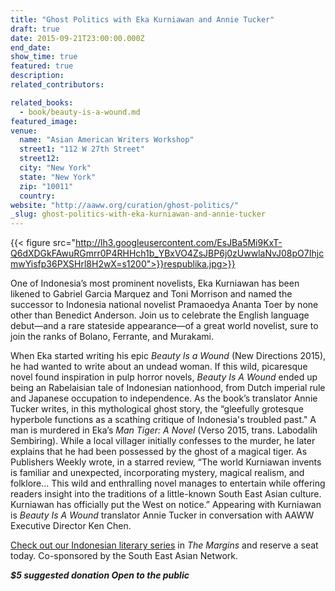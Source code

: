```yaml
---
title: "Ghost Politics with Eka Kurniawan and Annie Tucker"
draft: true
date: 2015-09-21T23:00:00.000Z
end_date:
show_time: true
featured: true
description:
related_contributors:

related_books:
  - book/beauty-is-a-wound.md
featured_image: 
venue:
  name: "Asian American Writers Workshop"
  street1: "112 W 27th Street"
  street12:
  city: "New York"
  state: "New York"
  zip: "10011"
  country:
website: "http://aaww.org/curation/ghost-politics/"
_slug: ghost-politics-with-eka-kurniawan-and-annie-tucker
---
```


{{< figure src="http://lh3.googleusercontent.com/EsJBa5Mi9KxT-Q6dXDGkFAwuRGmrr0P4RHHch1b_YBxVO4ZsJBP6j0zUwwlaNvJ08pO7IhjcmwYisfp36PXSHrl8H2wX=s1200">}}respublika.jpg>}}

One of Indonesia’s most prominent novelists, Eka Kurniawan has been likened to Gabriel Garcia Marquez and Toni Morrison and named the successor to Indonesia national novelist Pramaoedya Ananta Toer by none other than Benedict Anderson. Join us to celebrate the English language debut—and a rare stateside appearance—of a great world novelist, sure to join the ranks of Bolano, Ferrante, and Murakami.

When Eka started writing his epic _Beauty Is a Wound_ (New Directions 2015), he had wanted to write about an undead woman. If this wild, picaresque novel found inspiration in pulp horror novels, _Beauty Is A Wound_ ended up being an Rabelaisian tale of Indonesian nationhood, from Dutch imperial rule and Japanese occupation to independence. As the book’s translator Annie Tucker writes, in this mythological ghost story, the “gleefully grotesque hyperbole functions as a scathing critique of Indonesia's troubled past." A man is murdered in Eka’s _Man Tiger: A Novel_ (Verso 2015, trans. Labodalih Sembiring). While a local villager initially confesses to the murder, he later explains that he had been possessed by the ghost of a magical tiger. As Publishers Weekly wrote, in a starred review, “The world Kurniawan invents is familiar and unexpected, incorporating mystery, magical realism, and folklore... This wild and enthralling novel manages to entertain while offering readers insight into the traditions of a little-known South East Asian culture. Kurniawan has officially put the West on notice.” Appearing with Kurniawan is _Beauty Is A Wound_ translator Annie Tucker in conversation with AAWW Executive Director Ken Chen.

[Check out our Indonesian literary series](http://aaww.org/indonesia-john-mcglynn-lontar/) in _The Margins_ and reserve a seat today. Co-sponsored by the South East Asian Network.

_**$5 suggested donation
Open to the public**_


